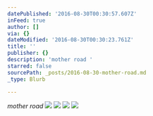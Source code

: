 ```yaml
---
datePublished: '2016-08-30T00:30:57.607Z'
inFeed: true
author: []
via: {}
dateModified: '2016-08-30T00:30:23.761Z'
title: ''
publisher: {}
description: 'mother road '
starred: false
sourcePath: _posts/2016-08-30-mother-road.md
_type: Blurb

---
```

_mother road_
![](https://the-grid-user-content.s3-us-west-2.amazonaws.com/623a7679-1895-41e7-a95d-2b3bbf24057c.jpg)
![](https://the-grid-user-content.s3-us-west-2.amazonaws.com/dd40dc7e-f104-4826-8db2-b2cee1c5434c.jpg)
![](https://the-grid-user-content.s3-us-west-2.amazonaws.com/a73a9415-2a96-4914-9364-032b428ff8c6.jpg)
![](https://the-grid-user-content.s3-us-west-2.amazonaws.com/f93fe2ef-7425-4f76-9081-daf9dd8b1e5e.jpg)
